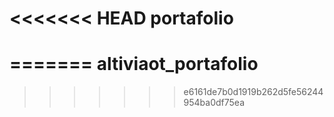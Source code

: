 <<<<<<< HEAD
portafolio
==========
=======
altiviaot_portafolio
====================
>>>>>>> e6161de7b0d1919b262d5fe56244954ba0df75ea
